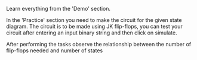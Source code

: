 Learn everything from the 'Demo' section.

In the 'Practice' section you need to make the circuit for the given state diagram. The circuit is to be made using JK flip-flops, you can test your circuit after entering an input binary string and then click on simulate.

After performing the tasks observe the relationship between the number of flip-flops needed and number of states